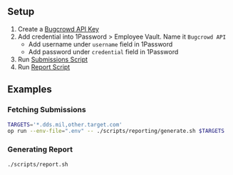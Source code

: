 
## Setup

1. Create a [Bugcrowd API Key](https://tracker.bugcrowd.com/user/api_credentials)
2. Add credential into 1Password > Employee Vault. Name it `Bugcrowd API`
    - Add username under `username` field in 1Password
    - Add password under `credential` field in 1Password
3. Run [Submissions Script](#fetching-submissions)
4. Run [Report Script](#generating-report)

## Examples

### Fetching Submissions

```bash
TARGETS='*.dds.mil,other.target.com'
op run --env-file=".env" -- ./scripts/reporting/generate.sh $TARGETS
```

### Generating Report

```bash
./scripts/report.sh
```
